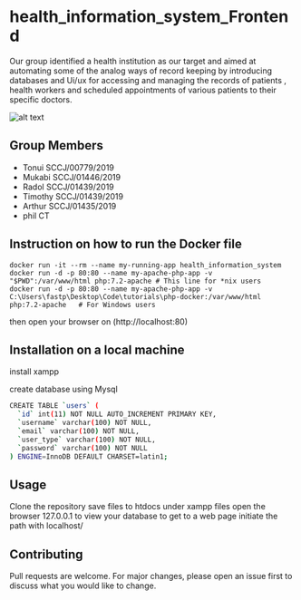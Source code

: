 # health_information_system_Frontend
Our group identified a health institution as our target and aimed at automating some of the 
analog ways of record keeping by introducing databases and Ui/ux for 
accessing and managing the records of patients , health workers and scheduled appointments 
of various patients to their specific doctors.

![alt text](https://github.com/kennedy-mukabi/Health_Information_system/blob/main/dashboard.png?raw=true)

## Group Members
* Tonui SCCJ/00779/2019
* Mukabi SCCJ/01446/2019
* Radol SCCJ/01439/2019
* Timothy SCCJ/01439/2019
* Arthur SCCJ/01435/2019
* phil CT

## Instruction on how to run the Docker file

```
docker run -it --rm --name my-running-app health_information_system
docker run -d -p 80:80 --name my-apache-php-app -v "$PWD":/var/www/html php:7.2-apache # This line for *nix users
docker run -d -p 80:80 --name my-apache-php-app -v C:\Users\fastp\Desktop\Code\tutorials\php-docker:/var/www/html php:7.2-apache   # For Windows users
```
then open your browser on (http://localhost:80)


## Installation on a local machine

install xampp

create database using Mysql

```bash
CREATE TABLE `users` (
  `id` int(11) NOT NULL AUTO_INCREMENT PRIMARY KEY,
  `username` varchar(100) NOT NULL,
  `email` varchar(100) NOT NULL,
  `user_type` varchar(100) NOT NULL,
  `password` varchar(100) NOT NULL
) ENGINE=InnoDB DEFAULT CHARSET=latin1;
```

## Usage

Clone the repository
save files to htdocs under xampp files
open the browser 127.0.0.1 to view your database 
to get to a web page initiate the path with localhost/

## Contributing
Pull requests are welcome. For major changes, please open an issue first to discuss what you would like to change.

